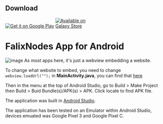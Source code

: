 ## Download
<a href='https://play.google.com/store/apps/details?id=com.korbsstudio.falixnodes&pcampaignid=pcampaignidMKT-Other-global-all-co-prtnr-py-PartBadge-Mar2515-1'><img alt='Get it on Google Play' src='https://play.google.com/intl/en_us/badges/static/images/badges/en_badge_web_generic.png'/></a>
<a href="https://galaxy.store/falixnode"><img src="https://galaxy.store/badgeImage" alt="Available on Galaxy Store" style="max-width: 100px; height: auto;"></a>

# FalixNodes App for Android
![image](https://i.imgur.com/29OYQkM.png)
As most apps here, it's just a webview embedding a website.

To change what website to embed, you need to change `webview.loadUrl("");` in __MainActivity.java__, you can find that [here](https://github.com/FalixNodes-Software/Android/blob/master/app/src/main/java/com/korbsstudio/falixnodes/MainActivity.java#L18)

Then in the menu at the top of Android Studio, go to Build > Make Project then Build > Buid Bundle(s)/APK(s) > APK. Click locate to find APK file.

The application was built in [Android Studio](https://developer.android.com/studio).

The application has been tested on an Emulator within Android Studio, devices emuated was Google Pixel 3 and Google Pixel C.
